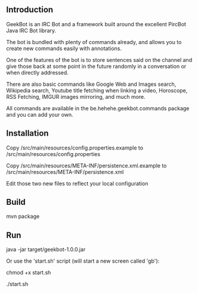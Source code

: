 Introduction
------------

GeekBot is an IRC Bot and a framework built around the excellent PircBot Java IRC Bot library.

The bot is bundled with plenty of commands already, and allows you to create new commands easily with annotations.

One of the features of the bot is to store sentences said on the channel and give those back at some point in the future randomly in a conversation or when directly addressed.

There are also basic commands like Google Web and Images search, Wikipedia search, Youtube title fetching when linking a video, Horoscope, RSS Fetching, IMGUR images mirroring, and much more.

All commands are available in the be.hehehe.geekbot.commands package and you can add your own.


Installation
------------

Copy /src/main/resources/config.properties.example to /src/main/resources/config.properties

Copy /src/main/resources/META-INF/persistence.xml.example to /src/main/resources/META-INF/persistence.xml

Edit those two new files to reflect your local configuration

Build
-----

mvn package

Run
---
java -jar target/geekbot-1.0.0.jar

Or use the 'start.sh' script (will start a new screen called 'gb'): 

chmod +x start.sh

./start.sh
